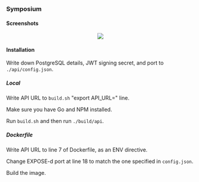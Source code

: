 ### Symposium
#### Screenshots
<p align="center">
  <img src="https://raw.githubusercontent.com/jafarlihi/symposium/master/repo/screenshots/screenshots.png?token=AKL72S64U56LXZD67FZTX7S6XVFKU">
</p>

#### Installation
Write down PostgreSQL details, JWT signing secret, and port to `./api/config.json`.
##### Local
Write API URL to `build.sh` "export API_URL=" line.

Make sure you have Go and NPM installed.

Run `build.sh` and then run `./build/api`.
##### Dockerfile
Write API URL to line 7 of Dockerfile, as an ENV directive.

Change EXPOSE-d port at line 18 to match the one specified in `config.json`.

Build the image.
